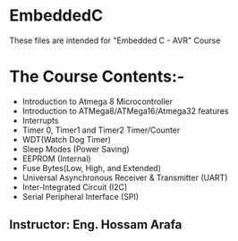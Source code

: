 # EmbeddedC
These files are intended for "Embedded C - AVR" Course
# The Course Contents:-
- Introduction to Atmega 8 Microcontroller
- Introduction to ATMega8/ATMega16/Atmega32 features
- Interrupts
- Timer 0, Timer1 and Timer2 Timer/Counter
- WDT(Watch Dog Timer)
- Sleep Modes (Power Saving)
- EEPROM (Internal)
- Fuse Bytes(Low, High, and Extended)
- Universal Asynchronous Receiver & Transmitter (UART)
- Inter-Integrated Circuit (I2C)
- Serial Peripheral Interface (SPI)

## Instructor: Eng. Hossam Arafa

